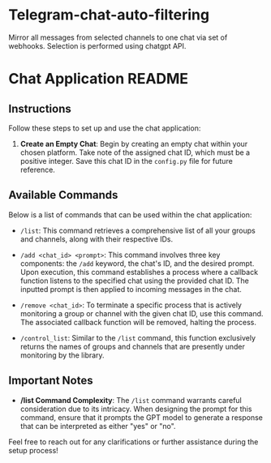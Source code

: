 # Telegram-chat-auto-filtering

Mirror all messages from selected channels to one chat via set of webhooks. Selection is performed using chatgpt API.

# Chat Application README

## Instructions

Follow these steps to set up and use the chat application:

1. **Create an Empty Chat**: Begin by creating an empty chat within your chosen platform. Take note of the assigned chat ID, which must be a positive integer. Save this chat ID in the `config.py` file for future reference.

## Available Commands

Below is a list of commands that can be used within the chat application:

- `/list`: This command retrieves a comprehensive list of all your groups and channels, along with their respective IDs.

- `/add <chat_id> <prompt>`: This command involves three key components: the `/add` keyword, the chat's ID, and the desired prompt. Upon execution, this command establishes a process where a callback function listens to the specified chat using the provided chat ID. The inputted prompt is then applied to incoming messages in the chat.

- `/remove <chat_id>`: To terminate a specific process that is actively monitoring a group or channel with the given chat ID, use this command. The associated callback function will be removed, halting the process.

- `/control_list`: Similar to the `/list` command, this function exclusively returns the names of groups and channels that are presently under monitoring by the library.

## Important Notes

- **/list Command Complexity**: The `/list` command warrants careful consideration due to its intricacy. When designing the prompt for this command, ensure that it prompts the GPT model to generate a response that can be interpreted as either "yes" or "no".

Feel free to reach out for any clarifications or further assistance during the setup process!
